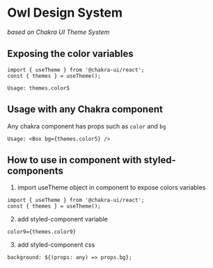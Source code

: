 # Owl Design System

_based on Chakra UI Theme System_

## Exposing the color variables

```
import { useTheme } from '@chakra-ui/react';
const { themes } = useTheme();

Usage: themes.color5
```

## Usage with any Chakra component

Any chakra component has props such as `color` and `bg`

```
Usage: <Box bg={themes.color5} />
```

## How to use in component with styled-components

1. import useTheme object in component to expose colors variables

```
import { useTheme } from '@chakra-ui/react';
const { themes } = useTheme();
```

2. add styled-component variable

```
color9={themes.color9}
```

3. add styled-component css

```
background: ${(props: any) => props.bg};
```
